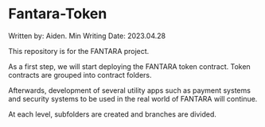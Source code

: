 # Fantara-Token

Written by: Aiden. Min
Writing Date: 2023.04.28

This repository is for the FANTARA project.

As a first step, we will start deploying the FANTARA token contract.
Token contracts are grouped into contract folders.

Afterwards, development of several utility apps such as payment systems and security systems to be used in the real world of FANTARA will continue.

At each level, subfolders are created and branches are divided.
